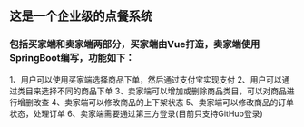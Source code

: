 <h2>这是一个企业级的点餐系统</h2>
<h3>包括买家端和卖家端两部分，买家端由Vue打造，卖家端使用SpringBoot编写，功能如下：</h3>
1、用户可以使用买家端选择商品下单，然后通过支付宝实现支付
2、用户可以通过类目来选择不同的商品下单
3、卖家端可以增加或删除商品类目，可以对商品进行增删改查
4、卖家端可以修改商品的上下架状态
5、卖家端可以修改商品的订单状态，处理订单
6、卖家端需要通过第三方登录(目前只支持GitHub登录)

